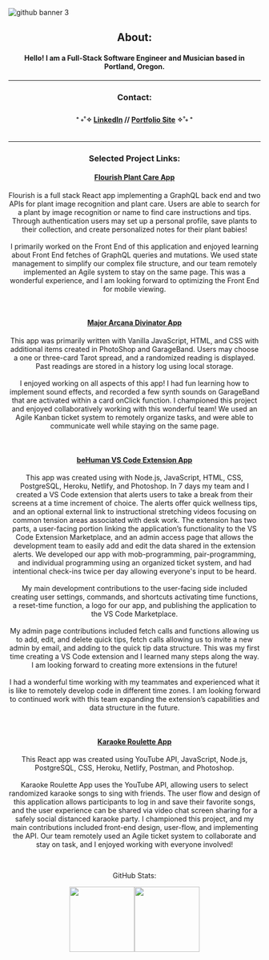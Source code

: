 ![github banner 3](https://user-images.githubusercontent.com/65429591/160699993-fa4a76fe-87fc-421c-a783-0dcd0e33a937.jpg)


<div align="center">
 
<h2> About: </h2>

 <h4>  Hello! I am a Full-Stack Software Engineer and Musician based in Portland, Oregon. </h4>

---

<div align="center">
 
 <h3> Contact: </h3>
 
   <h4>
    ⁺ ༚˚✧ <a href="https://www.linkedin.com/in/rhonelachner/">LinkedIn</a> //  
     <a href="https://www.rhonelachner.com">Portfolio Site</a> ✧˚༚ ⁺ </br>
   </h4>
</div>

---
<div align="center">
  <h3> Selected Project Links: </h3>
<h4>
<a href="https://flourish-pro.netlify.app/">Flourish Plant Care App</a>
 </h4>
 <p> Flourish is a full stack React app implementing a GraphQL back end and two APIs for plant image recognition and plant care. Users are able to search for a plant by image recognition or name to find care instructions and tips. Through authentication users may set up a personal profile, save plants to their collection, and create personalized notes for their plant babies! 
</br>
</br>
I primarily worked on the Front End of this application and enjoyed learning about Front End fetches of GraphQL queries and mutations. We used state management to simplify our complex file structure, and our team remotely implemented an Agile system to stay on the same page. This was a wonderful experience, and I am looking forward to optimizing the Front End for mobile viewing. </p>
</br>
<h4>
<a href="https://mystechal-divinators.github.io/project-week-tarot-divinators/index.html">Major Arcana Divinator App</a>
</h4>
 <p> This app was primarily written with Vanilla JavaScript, HTML, and CSS with additional items created in PhotoShop and GarageBand. Users may choose a one or three-card Tarot spread, and a randomized reading is displayed. Past readings are stored in a history log using local storage.
 </br>
 </br>
I enjoyed working on all aspects of this app! I had fun learning how to implement sound effects, and recorded a few synth sounds on GarageBand that are activated within a card onClick function. I championed this project and enjoyed collaboratively working with this wonderful team! We used an Agile Kanban ticket system to remotely organize tasks, and were able to communicate well while staying on the same page. </p>
</br>
<h4>
<a href="https://marketplace.visualstudio.com/items?itemName=not-bot.be-human&ssr=false#overview">beHuman VS Code Extension App</a>
</h4>
 <p> This app was created using with Node.js, JavaScript, HTML, CSS, PostgreSQL, Heroku, Netlify, and Photoshop. In 7 days my team and I created a VS Code extension that alerts users to take a break from their screens at a time increment of choice. The alerts offer quick wellness tips, and an optional external link to instructional stretching videos focusing on common tension areas associated with desk work. 
The extension has two parts, a user-facing portion linking the application’s functionality to the VS Code Extension Marketplace, and an admin access page that allows the development team to easily add and edit the data shared in the extension alerts. We developed our app with mob-programming, pair-programming, and individual programming using an organized ticket system, and had intentional check-ins twice per day allowing everyone's input to be heard.
</br>
</br>
My main development contributions to the user-facing side included creating user settings, commands, and shortcuts activating time functions, a reset-time function, a logo for our app, and publishing the application to the VS Code Marketplace.
</br>
</br>
My admin page contributions included fetch calls and functions allowing us to add, edit, and delete quick tips, fetch calls allowing us to invite a new admin by email, and adding to the quick tip data structure. This was my first time creating a VS Code extension and I learned many steps along the way. I am looking forward to creating more extensions in the future!
</br>
</br>
I had a wonderful time working with my teammates and experienced what it is like to remotely develop code in different time zones. I am looking forward to continued work with this team expanding the extension’s capabilities and data structure in the future.
</p>
</br>
<h4>
<a href="https://karaoke-roulette.netlify.app/">Karaoke Roulette App</a>
</h4>
 <p> This React app was created using YouTube API, JavaScript, Node.js, PostgreSQL, CSS, Heroku, Netlify, Postman, and Photoshop. 
 </br>
 </br>
Karaoke Roulette App uses the YouTube API, allowing users to select randomized karaoke songs to sing with friends. The user flow and design of this application allows participants to log in and save their favorite songs, and the user experience can be shared via video chat screen sharing for a safely social distanced karaoke party. I championed this project, and my main contributions included front-end design, user-flow, and implementing the API. Our team remotely used an Agile ticket system to collaborate and stay on task, and I enjoyed working with everyone involved! </p>
</br>
</div>


   GitHub Stats:
 </h4>
</div>  
 
<div align="center">
  <img align="" height="130px" src="https://github-readme-stats.vercel.app/api?username=rhonelachner&show_icons=true&hide_title=true&hide_border=true&theme=dark" /><img align="" height="130px" src="https://github-readme-stats.vercel.app/api/top-langs/?username=rhonelachner&show_icons=true&hide_border=true&hide_title=true&layout=compact&theme=dark" />
</div>
